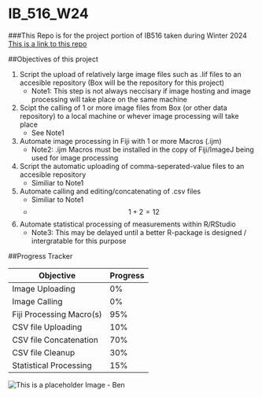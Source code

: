 # IB_516_W24
###This Repo is for the project portion of IB516 taken during Winter 2024
[This is a link to this repo](https://github.com/HTBOS/IB_516_W24)

##Objectives of this project
1. Script the upload of relatively large image files such as .lif files to an accesible repository (Box will be the repository for this project)
    * Note1: This step is not always neccisary if image hosting and image processing will take place on the same machine
2. Scipt the calling of 1 or more image files from Box (or other data repository) to a local machine or whever image processing will take place
    * See Note1
3. Automate image processing in Fiji with 1 or more Macros (.ijm)
    * Note2: .ijm Macros must be installed in the copy of Fiji/ImageJ being used for image processing
4. Script the automatic uploading of comma-seperated-value files to an accesible repository
    * Similiar to Note1
5. Automate calling and editing/concatenating of .csv files 
    * Similiar to Note1
    * $$ 1 + 2 = 12$$
6. Automate statistical processing of measurements within R/RStudio
    * Note3: This may be delayed until a better R-package is designed / intergratable for this purpose

##Progress Tracker

Objective | Progress
----------|---------
Image Uploading | 0%
Image Calling | 0%
Fiji Processing Macro(s) | 95%
CSV file Uploading | 10%
CSV file Concatenation | 70%
CSV file Cleanup | 30%
Statistical Processing | 15%

![This is a placeholder Image - Ben](https://avatars.githubusercontent.com/u/26558567?v=4)




